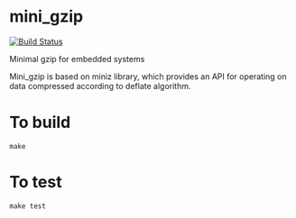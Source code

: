 mini_gzip
=========

[![Build Status](https://travis-ci.org/wkoszek/mini_gzip.svg?branch=master)](https://travis-ci.org/wkoszek/mini_gzip)

Minimal gzip for embedded systems

Mini_gzip is based on miniz library, which provides an API for operating on data
compressed according to deflate algorithm.

# To build

	make

# To test

	make test
